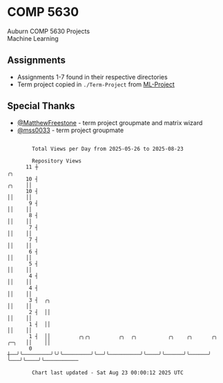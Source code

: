 # COMP 5630
Auburn COMP 5630 Projects  
Machine Learning

## Assignments
- Assignments 1-7 found in their respective directories
- Term project copied in `./Term-Project` from [ML-Project](https://github.com/wumphlett/ML-Project)

## Special Thanks
- [@MatthewFreestone](https://github.com/MatthewFreestone) - term project groupmate and matrix wizard
- [@mss0033](https://github.com/mss0033) - term project groupmate

```

        Total Views per Day from 2025-05-26 to 2025-08-23

        Repository Views
      11 ┼                                                                            ╭╮
      10 ┤                                                                      ╭╮    ││
      10 ┤                                                                      ││    ││
       9 ┤                                                                      ││    ││
       8 ┤                                                                      ││    ││
       7 ┤                                                                      ││    ││
       7 ┤                                                                      ││    ││
       6 ┤                                                                      ││    ││
       5 ┤                                                                      ││    ││
       4 ┤                                                                      ││    ││
       4 ┤                                                                      ││    ││
       3 ┤  ╭╮                                                                  ││    ││
       2 ┤  ││                                                                  ││    ││
       1 ┤  ││                                                                  ││    ││
       1 ┤  ││         ╭╮╭╮         ╭╮  ╭╮          ╭╮    ╭╮      ╭╮      ╭─╮   ││    ││
       0 ┼──╯╰─────────╯╰╯╰─────────╯╰──╯╰──────────╯╰────╯╰──────╯╰──────╯ ╰───╯╰────╯╰───────────

        Chart last updated - Sat Aug 23 00:00:12 2025 UTC
        
```
